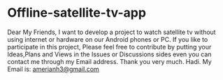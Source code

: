 # Offline-satellite-tv-app
Dear My Friends, 
I want to develop a project to watch satellite tv without using internet or hardware on our Android phones or PC. If you like to participate in this project, Please feel free to contribute by putting your Ideas,Plans and Views in the Issues or Discussions sides even you can contact me through my Email address. 
Thank you very much.
Hadi.
My Email is: amerianh3@gmail.com

